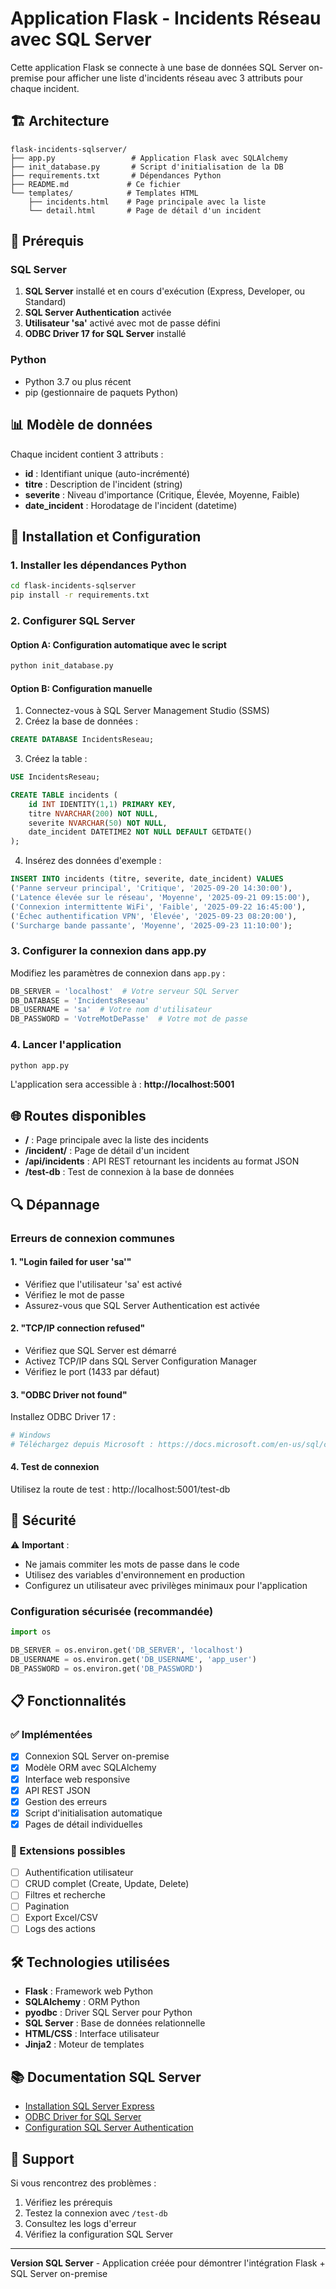 # Application Flask - Incidents Réseau avec SQL Server

Cette application Flask se connecte à une base de données SQL Server on-premise pour afficher une liste d'incidents réseau avec 3 attributs pour chaque incident.

## 🏗️ Architecture

```
flask-incidents-sqlserver/
├── app.py                 # Application Flask avec SQLAlchemy
├── init_database.py       # Script d'initialisation de la DB
├── requirements.txt       # Dépendances Python
├── README.md             # Ce fichier
└── templates/            # Templates HTML
    ├── incidents.html    # Page principale avec la liste
    └── detail.html       # Page de détail d'un incident
```

## 🔧 Prérequis

### SQL Server
1. **SQL Server** installé et en cours d'exécution (Express, Developer, ou Standard)
2. **SQL Server Authentication** activée
3. **Utilisateur 'sa'** activé avec mot de passe défini
4. **ODBC Driver 17 for SQL Server** installé

### Python
- Python 3.7 ou plus récent
- pip (gestionnaire de paquets Python)

## 📊 Modèle de données

Chaque incident contient 3 attributs :
- **id** : Identifiant unique (auto-incrémenté)
- **titre** : Description de l'incident (string)
- **severite** : Niveau d'importance (Critique, Élevée, Moyenne, Faible)
- **date_incident** : Horodatage de l'incident (datetime)

## 🚀 Installation et Configuration

### 1. Installer les dépendances Python

```bash
cd flask-incidents-sqlserver
pip install -r requirements.txt
```

### 2. Configurer SQL Server

#### Option A: Configuration automatique avec le script
```bash
python init_database.py
```

#### Option B: Configuration manuelle
1. Connectez-vous à SQL Server Management Studio (SSMS)
2. Créez la base de données :
```sql
CREATE DATABASE IncidentsReseau;
```

3. Créez la table :
```sql
USE IncidentsReseau;

CREATE TABLE incidents (
    id INT IDENTITY(1,1) PRIMARY KEY,
    titre NVARCHAR(200) NOT NULL,
    severite NVARCHAR(50) NOT NULL,
    date_incident DATETIME2 NOT NULL DEFAULT GETDATE()
);
```

4. Insérez des données d'exemple :
```sql
INSERT INTO incidents (titre, severite, date_incident) VALUES 
('Panne serveur principal', 'Critique', '2025-09-20 14:30:00'),
('Latence élevée sur le réseau', 'Moyenne', '2025-09-21 09:15:00'),
('Connexion intermittente WiFi', 'Faible', '2025-09-22 16:45:00'),
('Échec authentification VPN', 'Élevée', '2025-09-23 08:20:00'),
('Surcharge bande passante', 'Moyenne', '2025-09-23 11:10:00');
```

### 3. Configurer la connexion dans app.py

Modifiez les paramètres de connexion dans `app.py` :
```python
DB_SERVER = 'localhost'  # Votre serveur SQL Server
DB_DATABASE = 'IncidentsReseau'
DB_USERNAME = 'sa'  # Votre nom d'utilisateur
DB_PASSWORD = 'VotreMotDePasse'  # Votre mot de passe
```

### 4. Lancer l'application

```bash
python app.py
```

L'application sera accessible à : **http://localhost:5001**

## 🌐 Routes disponibles

- **/** : Page principale avec la liste des incidents
- **/incident/<id>** : Page de détail d'un incident
- **/api/incidents** : API REST retournant les incidents au format JSON
- **/test-db** : Test de connexion à la base de données

## 🔍 Dépannage

### Erreurs de connexion communes

#### 1. "Login failed for user 'sa'"
- Vérifiez que l'utilisateur 'sa' est activé
- Vérifiez le mot de passe
- Assurez-vous que SQL Server Authentication est activée

#### 2. "TCP/IP connection refused"
- Vérifiez que SQL Server est démarré
- Activez TCP/IP dans SQL Server Configuration Manager
- Vérifiez le port (1433 par défaut)

#### 3. "ODBC Driver not found"
Installez ODBC Driver 17 :
```bash
# Windows
# Téléchargez depuis Microsoft : https://docs.microsoft.com/en-us/sql/connect/odbc/download-odbc-driver-for-sql-server
```

#### 4. Test de connexion
Utilisez la route de test : http://localhost:5001/test-db

## 🔐 Sécurité

⚠️ **Important** : 
- Ne jamais commiter les mots de passe dans le code
- Utilisez des variables d'environnement en production
- Configurez un utilisateur avec privilèges minimaux pour l'application

### Configuration sécurisée (recommandée)
```python
import os

DB_SERVER = os.environ.get('DB_SERVER', 'localhost')
DB_USERNAME = os.environ.get('DB_USERNAME', 'app_user')
DB_PASSWORD = os.environ.get('DB_PASSWORD')
```

## 📋 Fonctionnalités

### ✅ Implémentées
- [x] Connexion SQL Server on-premise
- [x] Modèle ORM avec SQLAlchemy
- [x] Interface web responsive
- [x] API REST JSON
- [x] Gestion des erreurs
- [x] Script d'initialisation automatique
- [x] Pages de détail individuelles

### 🔄 Extensions possibles
- [ ] Authentification utilisateur
- [ ] CRUD complet (Create, Update, Delete)
- [ ] Filtres et recherche
- [ ] Pagination
- [ ] Export Excel/CSV
- [ ] Logs des actions

## 🛠️ Technologies utilisées

- **Flask** : Framework web Python
- **SQLAlchemy** : ORM Python
- **pyodbc** : Driver SQL Server pour Python
- **SQL Server** : Base de données relationnelle
- **HTML/CSS** : Interface utilisateur
- **Jinja2** : Moteur de templates

## 📚 Documentation SQL Server

- [Installation SQL Server Express](https://www.microsoft.com/en-us/sql-server/sql-server-downloads)
- [ODBC Driver for SQL Server](https://docs.microsoft.com/en-us/sql/connect/odbc/download-odbc-driver-for-sql-server)
- [Configuration SQL Server Authentication](https://docs.microsoft.com/en-us/sql/database-engine/configure-windows/change-server-authentication-mode)

## 🤝 Support

Si vous rencontrez des problèmes :
1. Vérifiez les prérequis
2. Testez la connexion avec `/test-db`
3. Consultez les logs d'erreur
4. Vérifiez la configuration SQL Server

---

**Version SQL Server** - Application créée pour démontrer l'intégration Flask + SQL Server on-premise